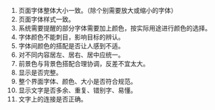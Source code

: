 1. 页面字体整体大小一致。（除个别需要放大或缩小的字体）
2. 页面字体样式一致。
3. 系统需要提醒的部分字体需要加上颜色，按实际用途进行颜色的选择。
4. 字体颜色不能刺目，影响目标的辨认。
5. 字体间颜色的搭配是否让人感到不适。
6. 对不同内容居左、居右、居中应统一。
7. 前景色与背景色搭配合理协调，反差不宜太大。
8. 显示是否完整。
9. 整个界面字体、颜色、大小是否符合规范。
10. 显示文字是否多余、重复、错别字、易懂。
11. 文字上的连接是否正确。